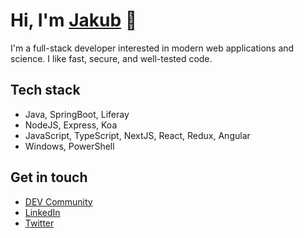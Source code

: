# Hi, I'm [Jakub](https://jakublesko.com) 👋

I'm a full-stack developer interested in modern web applications and science. I like fast, secure, and well-tested code.

## Tech stack

- Java, SpringBoot, Liferay
- NodeJS, Express, Koa
- JavaScript, TypeScript, NextJS, React, Redux, Angular
- Windows, PowerShell

## Get in touch

- [DEV Community](https://dev.to/kubadlo)
- [LinkedIn](https://www.linkedin.com/in/jakublesko/)
- [Twitter](https://twitter.com/kubadlo)
